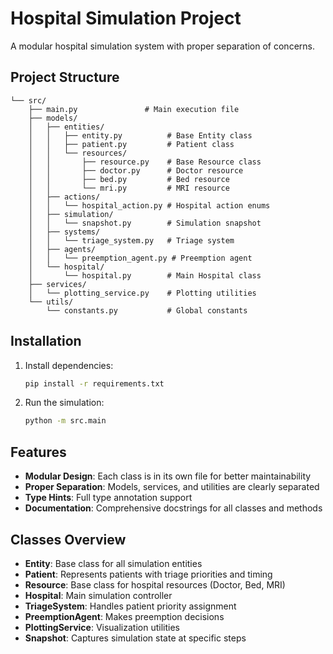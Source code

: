 # Hospital Simulation Project

A modular hospital simulation system with proper separation of concerns.

## Project Structure

```
└── src/
    ├── main.py               # Main execution file
    ├── models/
    │   ├── entities/
    │   │   ├── entity.py          # Base Entity class
    │   │   ├── patient.py         # Patient class
    │   │   └── resources/
    │   │       ├── resource.py    # Base Resource class
    │   │       ├── doctor.py      # Doctor resource
    │   │       ├── bed.py         # Bed resource
    │   │       └── mri.py         # MRI resource
    │   ├── actions/
    │   │   └── hospital_action.py # Hospital action enums
    │   ├── simulation/
    │   │   └── snapshot.py        # Simulation snapshot
    │   ├── systems/
    │   │   └── triage_system.py   # Triage system
    │   ├── agents/
    │   │   └── preemption_agent.py # Preemption agent
    │   └── hospital/
    │       └── hospital.py        # Main Hospital class
    ├── services/
    │   └── plotting_service.py    # Plotting utilities
    └── utils/
        └── constants.py           # Global constants
```

## Installation

1. Install dependencies:
   ```bash
   pip install -r requirements.txt
   ```

2. Run the simulation:
   ```bash
   python -m src.main
   ```

## Features

- **Modular Design**: Each class is in its own file for better maintainability
- **Proper Separation**: Models, services, and utilities are clearly separated
- **Type Hints**: Full type annotation support
- **Documentation**: Comprehensive docstrings for all classes and methods

## Classes Overview

- **Entity**: Base class for all simulation entities
- **Patient**: Represents patients with triage priorities and timing
- **Resource**: Base class for hospital resources (Doctor, Bed, MRI)
- **Hospital**: Main simulation controller
- **TriageSystem**: Handles patient priority assignment
- **PreemptionAgent**: Makes preemption decisions
- **PlottingService**: Visualization utilities
- **Snapshot**: Captures simulation state at specific steps